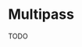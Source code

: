# Multipass

TODO

<!--
https://github.com/CanonicalLtd/multipass
https://github.com/luisdavim/dotfiles/blob/master/files/bash/aliases.d/kubernetes
-->
